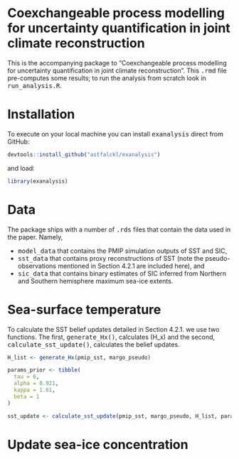 
# Coexchangeable process modelling for uncertainty quantification in joint climate reconstruction

This is the accompanying package to “Coexchangeable process modelling
for uncertainty quantification in joint climate reconstruction”. This
<tt>.rmd</tt> file pre-computes some results; to run the analysis from
scratch look in <tt>run\_analysis.R</tt>.

# Installation

To execute on your local machine you can install <tt>exanalysis</tt>
direct from GitHub:

``` r
devtools::install_github("astfalckl/exanalysis")
```

and load:

``` r
library(exanalysis)
```

# Data

The package ships with a number of <tt>.rds</tt> files that contain the
data used in the paper. Namely,

  - <tt>model\_data</tt> that contains the PMIP simulation outputs of
    SST and SIC,
  - <tt>sst\_data</tt> that contains proxy reconstructions of SST (note
    the pseudo-observations mentioned in Section 4.2.1 are included
    here), and
  - <tt>sic\_data</tt> that contains binary estimates of SIC inferred
    from Northern and Southern hemisphere maximum sea-ice extents.

# Sea-surface temperature

To calculate the SST belief updates detailed in Section 4.2.1. we use
two functions. The first, <tt>generate\_Hx()</tt>, calculates \(H_x\)
and the second, <tt>calculate\_sst\_update()</tt>, calculates the belief
updates.

``` r
H_list <- generate_Hx(pmip_sst, margo_pseudo)

params_prior <- tibble(
  tau = 6,
  alpha = 0.921,
  kappa = 1.61,
  beta = 1
)

sst_update <- calculate_sst_update(pmip_sst, margo_pseudo, H_list, params_prior)
```

# Update sea-ice concentration
